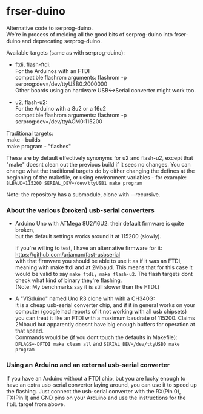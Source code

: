 frser-duino
===========

Alternative code to serprog-duino.  
We're in process of melding all the good bits of
serprog-duino into frser-duino and deprecating serprog-duino.

Available targets (same as with serprog-duino):

* ftdi, flash-ftdi:  
	For the Arduinos with an FTDI  
	compatible flashrom arguments: flashrom -p serprog:dev=/dev/ttyUSB0:2000000  
	Other boards using an hardware USB<->Serial converter might work too.

* u2, flash-u2:  
	For the Arduino with a 8u2 or a 16u2  
	compatible flashrom arguments: flashrom -p serprog:dev=/dev/ttyACM0:115200  

Traditional targets:  
make - builds  
make program - "flashes"  

These are by default effectively synonyms for u2 and flash-u2,
except that "make" doesnt clean out the previous build if it sees no changes.
You can change what the traditional targets do by either changing the defines
at the beginning of the makefile, or using environment variables - for example:  
`BLBAUD=115200 SERIAL_DEV=/dev/ttyUSB1 make program`


Note: the repository has a submodule, clone with --recursive.


### About the various (broken) usb-serial converters

- Arduino Uno with ATMega 8U2/16U2: their default firmware is quite broken,  
	but the default settings works around it at 115200 (slowly).

	If you're willing to test, I have an alternative firmware for it:  
	https://github.com/urjaman/fast-usbserial  
	with that firmware you should be able to use it as if it was an FTDI,
	meaning with make ftdi and at 2Mbaud. This means that for this case
	it would be valid to say `make ftdi; make flash-u2`. The flash targets
	dont check what kind of binary they're flashing.  
	(Note: My benchmarks say it is still slower than the FTDI.)


- A "VISduino" named Uno R3 clone with with a CH340G:  
	It is a cheap usb-serial converter chip, and if it
	in general works on your computer (google had reports of it not
	working with all usb chipsets) you can treat it like an FTDI
	with a maximum baudrate of 115200. Claims 2Mbaud but apparently
	doesnt have big enough buffers for operation at that speed.  
	Commands would be (if you dont touch the defaults in Makefile):  
	`DFLAGS=-DFTDI make clean all` and `SERIAL_DEV=/dev/ttyUSB0 make program`

### Using an Arduino and an external usb-serial converter

If you have an Arduino without a FTDI chip, but you are lucky enough to have an
extra usb-serial converter laying around, you can use it to speed up the flashing.
Just connect the usb-serial converter with the RX(Pin 0), TX(Pin 1) and GND pins
on your Arduino and use the instructions for the `ftdi` target from above.
